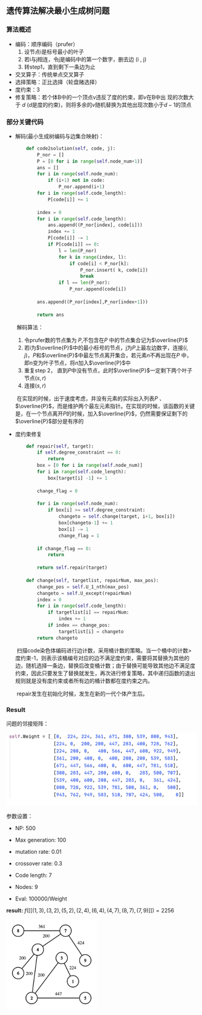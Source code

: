 ## 遗传算法解决最小生成树问题



### 算法概述

- 编码：顺序编码（prufer）
  1. 设节点i是标号最小的叶子
  2. 若i与j相连，令j是编码中的第一个数字，删去边 (i , j)
  3.  转step1，直到剩下一条边为止
- 交叉算子：传统单点交叉算子
- 选择策略：正比选择（轮盘赌选择）
- 度约束：3
- 修复策略：若个体B中的一个顶点v违反了度的约束，即$v$在B中出 现的次数大于 $d$ ($d$是度的约束)，则将多余的$v$随机替换为其他出现次数小于$d-1$的顶点

### 部分关键代码

- 解码(最小生成树编码与边集合映射)：

  ```python
      def code2solution(self, code, j):
          P_nor = []
          P = [0 for i in range(self.node_num+1)]
          ans = []
          for i in range(self.node_num):
              if (i+1) not in code:
                  P_nor.append(i+1)
          for i in range(self.code_length):
              P[code[i]] += 1
  
          index = 0
          for i in range(self.code_length):
              ans.append((P_nor[index], code[i]))
              index += 1
              P[code[i]] -= 1
              if P[code[i]] == 0:
                  l = len(P_nor)
                  for k in range(index, l):
                      if code[i] < P_nor[k]:
                          P_nor.insert( k, code[i])
                          break
                  if l == len(P_nor):
                      P_nor.append(code[i])
  
          ans.append((P_nor[index],P_nor[index+1]))
  
          return ans
  ```

  ​	解码算法：

  1. 令prufer数的节点集为 $P$,不包含在$P$ 中的节点集合记为$\overline{P}$
  2. 若i为$\overline{P}$中的最小标号的节点，j为$P$上最左边数字，连接$(i,j)$，$P$和$\overline{P}$中最左节点离开集合，若元素$n$不再出现在$P$ 中，即$n$变为叶子节点，将$n$加入$\overline{P}$中
  3. 重复step 2， 直到$P$中没有节点，此时$\overline{P}$一定剩下两个叶子节点${(s,r)}$
  4. 连接$(s,r)$

  ​	在实现的时候，出于速度考虑，并没有元素的实际出入列表$P$ 、$\overline{P}$，而是维护两个最左元素指针。在实现的时候，该函数的关键是，在一个节点离开$P$的时候，加入$\overline{P}$，仍然需要保证剩下的$\overline{P}$部分是有序的

- 度约束修复

  ```python
      def repair(self, target):
          if self.degree_constraint == 0:
              return
          box = [0 for i in range(self.node_num)]
          for i in range(self.code_length):
              box[target[i] -1] += 1
  
          change_flag = 0
  
          for i in range(self.node_num):
              if box[i] >= self.degree_constraint:
                  changeto = self.change(target, i+1, box[i])
                  box[changeto-1] += 1
                  box[i] -= 1
                  change_flag = 1
  
          if change_flag == 0:
              return
  
          return self.repair(target)
  
      def change(self, targetlist, repairNum, max_pos):
          change_pos = self.U_1_nth(max_pos)
          changeto = self.U_except(repairNum)
          index = 0
          for i in range(self.code_length):
              if targetlist[i] == repairNum:
                  index += 1
              if index == change_pos:
                  targetlist[i] = changeto
          return changeto
  ```

  ​	扫描code染色体编码进行边计数，采用桶计数的策略。当一个桶中的计数> 度约束-1，则表示该桶编号对应的边不满足度约束，需要将其替换为其他的边，随机选择一条边，替换后改变桶计数；由于替换可能导致其他边不满足度约束，因此只要发生了替换就发生，再次进行修复策略，其中递归函数的退出规则就是没有度约束或者所有边的桶计数都在度约束之内。

  ​	repair发生在初始化时候，发生在新的一代个体产生后。

### Result

 问题的邻接矩阵：

<img src="./fig/image-20211006205410828.png" alt="image-20211006205410828" style="zoom:50%;" />

参数设置：

- NP: 500

- Max generation: 100

- mutation rate: 0.01

- crossover rate: 0.3

- Code length: 7

- Nodes: 9

- Eval: $100000/\text{Weight}$

  

**result:** $f([[(1, 3), (3, 2), (5, 2), (2, 4), (6, 4), (4, 7), (8, 7), (7, 9)]] ) =  2256$



<img src="./fig/graph-3524906.png" alt="graph" style="zoom:80%;" />


